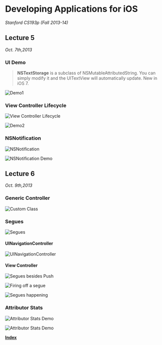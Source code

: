 <link href="http://github.com/yrgoldteeth/darkdowncss/raw/master/darkdown.css"rel="stylesheet"></link>

# Developing Applications for iOS #
*Stanford CS193p (Fall 2013-14)*

## Lecture 5 ##
*Oct. 7th,2013*
### UI Demo ###
> **NSTextStorage** is a subclass of NSMutableAttributedString.
> You can simply modify it and the UITextView will automatically update. New in iOS 7.

![Demo1](img/5-6/l5_demo1.png)

### View Controller Lifecycle ###
![View Controller Lifecycle](img/5-6/view_controller_lifecycle.png)

![Demo2](img/5-6/l5_demo2.png)

### NSNotification ###
![NSNotification](img/5-6/NSNotification.png)

![NSNotification Demo](img/5-6/NSNotification_demo.png)

## Lecture 6 ##
*Oct. 9th,2013*

### Generic Controller ###
![Custom Class](img/5-6/l6_demo1.png)

### Segues ###
![Segues](img/5-6/segues.png)

#### UINavigationController ####
![UINavigationController](img/5-6/UINavigationController.png)
#### View Controller ####
![Segues besides Push](img/5-6/segues_besides_push.png)

![Firing off a segue](img/5-6/firing_off_segue.png)

![Segues happening](img/5-6/segues_happening.png)

### Attributor Stats ###
![Attributor Stats Demo](img/5-6/attributor_stats_demo.png)

![Attributor Stats Demo](img/5-6/attributor_stats_demo_2.png)

**[Index](readme.md)**